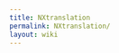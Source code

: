 ```yaml
---
title: NXtranslation
permalink: NXtranslation/
layout: wiki
---
```


<nxformat file="NXtranslation.xml"></nxformat>
